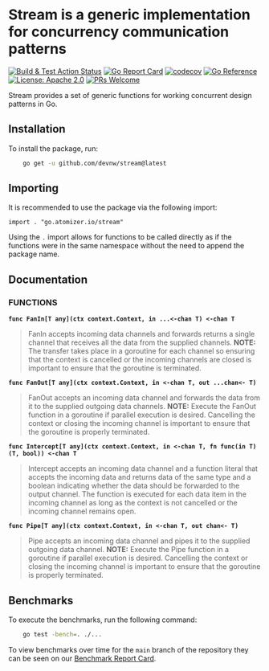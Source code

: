 # Stream is a generic implementation for concurrency communication patterns

[![Build & Test Action Status](https://github.com/devnw/stream/actions/workflows/build.yml/badge.svg)](https://github.com/devnw/stream/actions)
[![Go Report Card](https://goreportcard.com/badge/go.atomizer.io/stream)](https://goreportcard.com/report/go.atomizer.io/stream)
[![codecov](https://codecov.io/gh/devnw/stream/branch/main/graph/badge.svg)](https://codecov.io/gh/devnw/stream)
[![Go Reference](https://pkg.go.dev/badge/go.atomizer.io/stream.svg)](#documentation)
[![License: Apache 2.0](https://img.shields.io/badge/license-Apache-blue.svg)](https://opensource.org/licenses/Apache-2.0)
[![PRs Welcome](https://img.shields.io/badge/PRs-welcome-brightgreen.svg)](http://makeapullrequest.com)

Stream provides a set of generic functions for working concurrent
design patterns in Go.

## Installation

To install the package, run:

```bash
    go get -u github.com/devnw/stream@latest
```

## Importing

It is recommended to use the package via the following import:

`import . "go.atomizer.io/stream"`

Using the `.` import allows for functions to be called directly as if the
functions were in the same namespace without the need to append the package
name.

## Documentation

### FUNCTIONS

**`func FanIn[T any](ctx context.Context, in ...<-chan T) <-chan T`**
>FanIn accepts incoming data channels and forwards returns a single channel
    that receives all the data from the supplied channels.
>**NOTE:** The transfer takes place in a goroutine for each channel so ensuring
    that the context is cancelled or the incoming channels are closed is
    important to ensure that the goroutine is terminated.

**`func FanOut[T any](ctx context.Context, in <-chan T, out ...chan<- T)`**
>FanOut accepts an incoming data channel and forwards the data from it to the
    supplied outgoing data channels.
>**NOTE:** Execute the FanOut function in a goroutine if parallel execution is
    desired. Cancelling the context or closing the incoming channel is important
    to ensure that the goroutine is properly terminated.

**`func Intercept[T any](ctx context.Context, in <-chan T, fn func(in T) (T, bool)) <-chan T`**
>Intercept accepts an incoming data channel and a function literal that
    accepts the incoming data and returns data of the same type and a boolean
    indicating whether the data should be forwarded to the output channel. The
    function is executed for each data item in the incoming channel as long as
    the context is not cancelled or the incoming channel remains open.

**`func Pipe[T any](ctx context.Context, in <-chan T, out chan<- T)`**
>Pipe accepts an incoming data channel and pipes it to the supplied outgoing
    data channel.
>**NOTE:** Execute the Pipe function in a goroutine if parallel execution is
    desired. Cancelling the context or closing the incoming channel is important
    to ensure that the goroutine is properly terminated.

## Benchmarks

To execute the benchmarks, run the following command:

```bash
    go test -bench=. ./...
```

To view benchmarks over time for the `main` branch of the repository they can
be seen on our [Benchmark Report Card].

[Benchmark Report Card]: https://go.devnw.com/stream/dev/bench/
